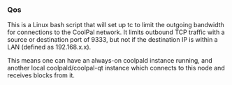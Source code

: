 ### Qos ###

This is a Linux bash script that will set up tc to limit the outgoing bandwidth for connections to the CoolPal network. It limits outbound TCP traffic with a source or destination port of 9333, but not if the destination IP is within a LAN (defined as 192.168.x.x).

This means one can have an always-on coolpald instance running, and another local coolpald/coolpal-qt instance which connects to this node and receives blocks from it.
